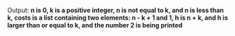 Output: **n is 0, k is a positive integer, n is not equal to k, and n is less than k, costs is a list containing two elements: n - k + 1 and 1, h is n + k, and h is larger than or equal to k, and the number 2 is being printed**
